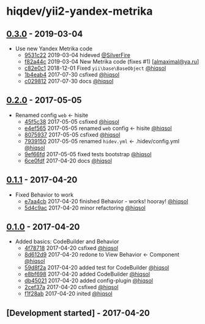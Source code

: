 # hiqdev/yii2-yandex-metrika

## [0.3.0] - 2019-03-04

- Use new Yandex Metrika code
    - [9531c22] 2019-03-04 hideved [@SilverFire]
    - [f82a44c] 2019-03-04 New Metrika code (fixes #1) [almaximal@ya.ru]
    - [c82e0c1] 2018-12-01 Fixed `yii\base\BaseObject` [@hiqsol]
    - [1b4eab4] 2017-07-30 csfixed [@hiqsol]
    - [c029812] 2017-07-30 docs [@hiqsol]

## [0.2.0] - 2017-05-05

- Renamed config `web` <- hisite
    - [45f5c38] 2017-05-05 csfixed [@hiqsol]
    - [e4ef565] 2017-05-05 renamed `web` config <- hisite [@hiqsol]
    - [8075937] 2017-05-05 csfixed [@hiqsol]
    - [7939150] 2017-05-05 renamed `hidev.yml` <- .hidev/config.yml [@hiqsol]
    - [9ef66fd] 2017-05-05 fixed tests bootstrap [@hiqsol]
    - [6ce0fdf] 2017-04-20 docs [@hiqsol]

## [0.1.1] - 2017-04-20

- Fixed Behavior to work
    - [e7aa4cb] 2017-04-20 finished Behavior - works! hooray! [@hiqsol]
    - [5d4c9ac] 2017-04-20 minor refactoring [@hiqsol]

## [0.1.0] - 2017-04-20

- Added basics: CodeBuilder and Behavior
    - [4f78718] 2017-04-20 csfixed [@hiqsol]
    - [8d612d9] 2017-04-20 redone to View Behavior <- Component [@hiqsol]
    - [59d8f2a] 2017-04-20 added test for CodeBuilder [@hiqsol]
    - [e8bf698] 2017-04-20 added CodeBuilder [@hiqsol]
    - [db45021] 2017-04-20 added config-plugin [@hiqsol]
    - [2cef37a] 2017-04-20 csfixed [@hiqsol]
    - [f1f28ab] 2017-04-20 inited [@hiqsol]

## [Development started] - 2017-04-20

[@hiqsol]: https://github.com/hiqsol
[sol@hiqdev.com]: https://github.com/hiqsol
[@SilverFire]: https://github.com/SilverFire
[d.naumenko.a@gmail.com]: https://github.com/SilverFire
[@tafid]: https://github.com/tafid
[andreyklochok@gmail.com]: https://github.com/tafid
[@BladeRoot]: https://github.com/BladeRoot
[bladeroot@gmail.com]: https://github.com/BladeRoot
[4f78718]: https://github.com/hiqdev/yii2-yandex-metrika/commit/4f78718
[8d612d9]: https://github.com/hiqdev/yii2-yandex-metrika/commit/8d612d9
[59d8f2a]: https://github.com/hiqdev/yii2-yandex-metrika/commit/59d8f2a
[e8bf698]: https://github.com/hiqdev/yii2-yandex-metrika/commit/e8bf698
[db45021]: https://github.com/hiqdev/yii2-yandex-metrika/commit/db45021
[2cef37a]: https://github.com/hiqdev/yii2-yandex-metrika/commit/2cef37a
[f1f28ab]: https://github.com/hiqdev/yii2-yandex-metrika/commit/f1f28ab
[Under development]: https://github.com/hiqdev/yii2-yandex-metrika/compare/0.2.0...HEAD
[0.1.0]: https://github.com/hiqdev/yii2-yandex-metrika/releases/tag/0.1.0
[e7aa4cb]: https://github.com/hiqdev/yii2-yandex-metrika/commit/e7aa4cb
[5d4c9ac]: https://github.com/hiqdev/yii2-yandex-metrika/commit/5d4c9ac
[0.1.1]: https://github.com/hiqdev/yii2-yandex-metrika/compare/0.1.0...0.1.1
[45f5c38]: https://github.com/hiqdev/yii2-yandex-metrika/commit/45f5c38
[e4ef565]: https://github.com/hiqdev/yii2-yandex-metrika/commit/e4ef565
[8075937]: https://github.com/hiqdev/yii2-yandex-metrika/commit/8075937
[7939150]: https://github.com/hiqdev/yii2-yandex-metrika/commit/7939150
[9ef66fd]: https://github.com/hiqdev/yii2-yandex-metrika/commit/9ef66fd
[6ce0fdf]: https://github.com/hiqdev/yii2-yandex-metrika/commit/6ce0fdf
[0.2.0]: https://github.com/hiqdev/yii2-yandex-metrika/compare/0.1.1...0.2.0
[9531c22]: https://github.com/hiqdev/yii2-yandex-metrika/commit/9531c22
[f82a44c]: https://github.com/hiqdev/yii2-yandex-metrika/commit/f82a44c
[c82e0c1]: https://github.com/hiqdev/yii2-yandex-metrika/commit/c82e0c1
[1b4eab4]: https://github.com/hiqdev/yii2-yandex-metrika/commit/1b4eab4
[c029812]: https://github.com/hiqdev/yii2-yandex-metrika/commit/c029812
[0.3.0]: https://github.com/hiqdev/yii2-yandex-metrika/compare/0.2.0...0.3.0
